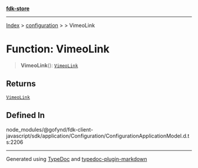 [**fdk-store**](../../../README.md)
***

[Index](../../../API.md) > [configuration](../../README.md) > [<internal>](../README.md) > VimeoLink

# Function: VimeoLink

> **VimeoLink**(): [`VimeoLink`](../type-aliases/type-alias.VimeoLink.md)

## Returns

[`VimeoLink`](../type-aliases/type-alias.VimeoLink.md)

## Defined In

node\_modules/@gofynd/fdk-client-javascript/sdk/application/Configuration/ConfigurationApplicationModel.d.ts:2206

***
Generated using [TypeDoc](https://typedoc.org/) and [typedoc-plugin-markdown](https://www.npmjs.com/package/typedoc-plugin-markdown)

